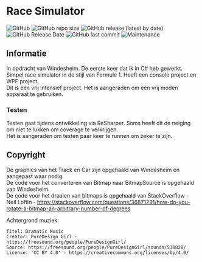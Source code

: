 # Race Simulator
![GitHub](https://img.shields.io/github/license/Labhatorian/Race-Simulator)
![GitHub repo size](https://img.shields.io/github/repo-size/Labhatorian/Race-Simulator)
![GitHub release (latest by date)](https://img.shields.io/github/v/release/Labhatorian/Race-Simulator)
![GitHub Release Date](https://img.shields.io/github/release-date/Labhatorian/Race-Simulator)
![GitHub last commit](https://img.shields.io/github/last-commit/Labhatorian/Race-Simulator)
![Maintenance](https://img.shields.io/maintenance/no/2022)

## Informatie
In opdracht van Windesheim. De eerste keer dat ik in C# heb gewerkt.<br />
Simpel race simulator in de stijl van Formule 1. Heeft een console project en WPF project.<br />
Dit is een vrij intensief project. Het is aangeraden om een vrij moden apparaat te gebruiken.<br />

### Testen
Testen gaat tijdens ontwikkeling via ReSharper. Soms heeft dit de neiging om niet te lukken om coverage te verkrijgen.<br />
Het is aangeraden om testen paar keer te runnen om zeker te zijn.<br />

## Copyright
De graphics van het Track en Car zijn opgehaald van Windesheim en aangepast waar nodig.<br />
De code voor het converteren van Bitmap naar BitmapSource is opgehaald van Windesheim.<br />
De code voor het draaien van bitmaps is opgehaald van StackOverflow - Neil Loftin - https://stackoverflow.com/questions/36871291/how-do-you-rotate-a-bitmap-an-arbitrary-number-of-degrees<br />

Achtergrond muziek:<br />
```
Titel: Dramatic Music
Creator: PureDesign Girl - https://freesound.org/people/PureDesignGirl/
Source: https://freesound.org/people/PureDesignGirl/sounds/538828/
License: 'CC BY 4.0' - https://creativecommons.org/licenses/by/4.0/
```